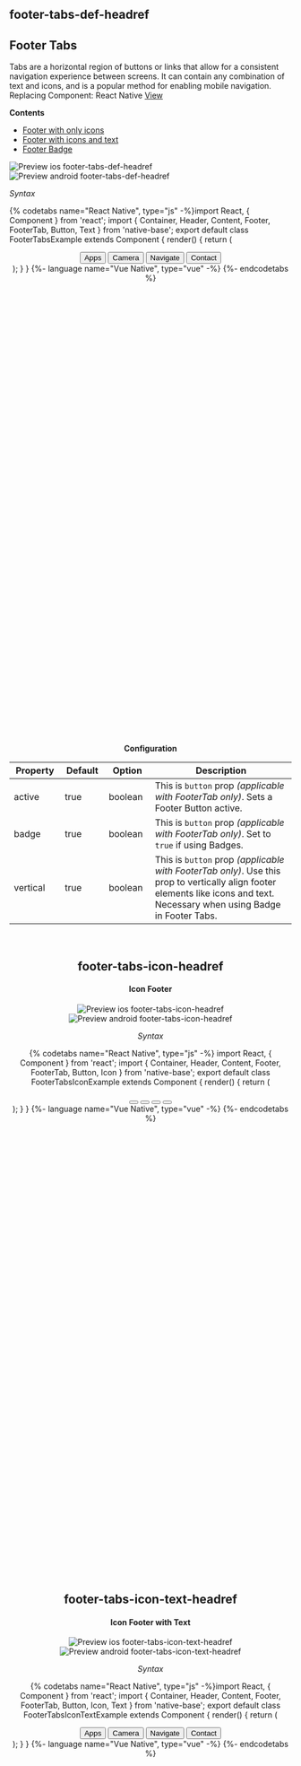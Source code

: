 ## footer-tabs-def-headref
## Footer Tabs

Tabs are a horizontal region of buttons or links that allow for a consistent navigation experience between screens. It can contain any combination of text and icons, and is a popular method for enabling mobile navigation.<br />
Replacing Component: React Native [View](https://facebook.github.io/react-native/docs/view.html)

**Contents**
* [Footer with only icons](Components.md#footer-tabs-icon-headref)
* [Footer with icons and text](Components.md#footer-tabs-icon-text-headref)
* [Footer Badge](Components.md#footer-tabs-badge-headref)

![Preview ios footer-tabs-def-headref](https://github.com/GeekyAnts/NativeBase-KitchenSink/raw/v2.6.1/screenshots/ios/footer-text.png)
![Preview android footer-tabs-def-headref](https://github.com/GeekyAnts/NativeBase-KitchenSink/raw/v2.6.1/screenshots/android/footer-text.png)

*Syntax*

{% codetabs name="React Native", type="js" -%}import React, { Component } from 'react';
import { Container, Header, Content, Footer, FooterTab, Button, Text } from 'native-base';
export default class FooterTabsExample extends Component {
  render() {
    return (
      <Container>
        <Header />
        <Content />
        <Footer>
          <FooterTab>
            <Button>
              <Text>Apps</Text>
            </Button>
            <Button>
              <Text>Camera</Text>
            </Button>
            <Button active>
              <Text>Navigate</Text>
            </Button>
            <Button>
              <Text>Contact</Text>
            </Button>
          </FooterTab>
        </Footer>
      </Container>
    );
  }
}
{%- language name="Vue Native", type="vue" -%}
<template>
  <nb-container>
    <nb-header />
    <nb-content />
    <nb-footer>
      <nb-footer-tab>
        <nb-button>
          <nb-text>Apps</nb-text>
        </nb-button>
        <nb-button>
          <nb-text>Camera</nb-text>
        </nb-button>
        <nb-button :active="true">
          <nb-text>Navigate</nb-text>
        </nb-button>
        <nb-button>
          <nb-text>Contact</nb-text>
        </nb-button>
      </nb-footer-tab>
    </nb-footer>
  </nb-container>
</template>
{%- endcodetabs %}
 <p>
    <div id="" class="mobileDevice" style="background: url(&quot;https://docs-v2.nativebase.io/docs/assets/iosphone.png&quot;) no-repeat; padding: 63px 20px 100px 15px; width: 292px; height: 600px;margin:0 auto;float:none;">
        <img src="https://github.com/GeekyAnts/NativeBase-KitchenSink/raw/v2.6.1/screenshots/ios/footer-text.png" alt="" style="display:block !important" />
    </div>
</p>
<br />


**Configuration**

<table class = "table table-bordered">
        <thead>
            <tr>
                <th>Property</th>
                <th>Default</th>
                <th>Option</th>
                <th width="50%">Description</th>
            </tr>
        </thead>
        <tbody>
            <tr>
                <td>active</td>
                <td>true</td>
                <td>boolean</td>
                <td>
                This is <code>button</code> prop <i>(applicable with FooterTab only)</i>. Sets a Footer Button active.
                </td>
            </tr>
            <tr>
                <td>badge</td>
                <td>true</td>
                <td>boolean</td>
                <td>
                This is <code>button</code> prop <i>(applicable with FooterTab only)</i>. Set to <code>true</code> if using Badges.
                </td>
            </tr>
            <tr>
                <td>vertical</td>
                <td>true</td>
                <td>boolean</td>
                <td>
                This is <code>button</code> prop <i>(applicable with FooterTab only)</i>. Use this prop to vertically align footer elements like icons and text. Necessary when using Badge in Footer Tabs.
                </td>
            </tr>
        </tbody>
    </table><br />

## footer-tabs-icon-headref
#### Icon Footer
![Preview ios footer-tabs-icon-headref](https://github.com/GeekyAnts/NativeBase-KitchenSink/raw/v2.6.1/screenshots/ios/footer-icon.png)
![Preview android footer-tabs-icon-headref](https://github.com/GeekyAnts/NativeBase-KitchenSink/raw/v2.6.1/screenshots/android/footer-icon.png)

*Syntax*

{% codetabs name="React Native", type="js" -%}
import React, { Component } from 'react';
import { Container, Header, Content, Footer, FooterTab, Button, Icon } from 'native-base';
export default class FooterTabsIconExample extends Component {
  render() {
    return (
      <Container>
        <Header />
        <Content />
        <Footer>
          <FooterTab>
            <Button>
              <Icon name="apps" />
            </Button>
            <Button>
              <Icon name="camera" />
            </Button>
            <Button active>
              <Icon active name="navigate" />
            </Button>
            <Button>
              <Icon name="person" />
            </Button>
          </FooterTab>
        </Footer>
      </Container>
    );
  }
}
{%- language name="Vue Native", type="vue" -%}
<template>
  <nb-container>
    <nb-header />
    <nb-content />
    <nb-footer>
      <nb-footer-tab>
        <nb-button>
          <nb-icon name="apps" />
        </nb-button>
        <nb-button>
          <nb-icon name="camera" />
        </nb-button>
        <nb-button :active="true">
          <nb-icon name="apps" :active="true"/>
        </nb-button>
        <nb-button>
          <nb-icon name="person" />
        </nb-button>
      </nb-footer-tab>
    </nb-footer>
  </nb-container>
</template>
{%- endcodetabs %}
 <p>
    <div id="" class="mobileDevice" style="background: url(&quot;https://docs-v2.nativebase.io/docs/assets/iosphone.png&quot;) no-repeat; padding: 63px 20px 100px 15px; width: 292px; height: 600px;margin:0 auto;float:none;">
        <img src="https://github.com/GeekyAnts/NativeBase-KitchenSink/raw/v2.6.1/screenshots/ios/footer-icon.png" alt="" style="display:block !important" />
    </div>
</p>
<br />

## footer-tabs-icon-text-headref
#### Icon Footer with Text
![Preview ios footer-tabs-icon-text-headref](https://github.com/GeekyAnts/NativeBase-KitchenSink/raw/v2.6.1/screenshots/ios/footer-icon-text.png)
![Preview android footer-tabs-icon-text-headref](https://github.com/GeekyAnts/NativeBase-KitchenSink/raw/v2.6.1/screenshots/android/footer-icon-text.png)

*Syntax*

{% codetabs name="React Native", type="js" -%}import React, { Component } from 'react';
import { Container, Header, Content, Footer, FooterTab, Button, Icon, Text } from 'native-base';
export default class FooterTabsIconTextExample extends Component {
  render() {
    return (
      <Container>
        <Header />
        <Content />
        <Footer>
          <FooterTab>
            <Button vertical>
              <Icon name="apps" />
              <Text>Apps</Text>
            </Button>
            <Button vertical>
              <Icon name="camera" />
              <Text>Camera</Text>
            </Button>
            <Button vertical active>
              <Icon active name="navigate" />
              <Text>Navigate</Text>
            </Button>
            <Button vertical>
              <Icon name="person" />
              <Text>Contact</Text>
            </Button>
          </FooterTab>
        </Footer>
      </Container>
    );
  }
}
{%- language name="Vue Native", type="vue" -%}
<template>
  <nb-container>
    <nb-header />
    <nb-content />
    <nb-footer>
      <nb-footer-tab>
        <nb-button>
          <nb-icon name="apps" />
          <nb-text>Apps</nb-text>
        </nb-button>
        <nb-button>
          <nb-icon name="camera" />
          <nb-text>Camera</nb-text>
        </nb-button>
        <nb-button :active="true">
          <nb-icon name="navigate" :active="true" />
          <nb-text>Navigate</nb-text>
        </nb-button>
        <nb-button>
          <nb-icon name="person" />
          <nb-text>Contact</nb-text>
        </nb-button>
      </nb-footer-tab>
    </nb-footer>
  </nb-container>
</template>
{%- endcodetabs %}
 <p>
    <div id="" class="mobileDevice" style="background: url(&quot;https://docs-v2.nativebase.io/docs/assets/iosphone.png&quot;) no-repeat; padding: 63px 20px 100px 15px; width: 292px; height: 600px;margin:0 auto;float:none;">
        <img src="https://github.com/GeekyAnts/NativeBase-KitchenSink/raw/v2.6.1/screenshots/ios/footer-icon-text.png" alt="" style="display:block !important" />
    </div>
</p>
<br />

## footer-tabs-badge-headref
#### Footer with badge
![Preview ios footer-tabs-badge-headref](https://github.com/GeekyAnts/NativeBase-KitchenSink/raw/v2.6.1/screenshots/ios/footer-badge.png)
![Preview android footer-tabs-badge-headref](https://github.com/GeekyAnts/NativeBase-KitchenSink/raw/v2.6.1/screenshots/android/footer-badge.png)

*Syntax*

{% codetabs name="React Native", type="js" -%}
import React, { Component } from 'react';
import { Container, Header, Content, Footer, FooterTab, Button, Icon, Text, Badge } from 'native-base';
export default class FooterTabsBadgeExample extends Component {
  render() {
    return (
      <Container>
        <Header />
        <Content />
        <Footer>
          <FooterTab>
            <Button badge vertical>
              <Badge><Text>2</Text></Badge>
              <Icon name="apps" />
              <Text>Apps</Text>
            </Button>
            <Button vertical>
              <Icon name="camera" />
              <Text>Camera</Text>
            </Button>
            <Button active badge vertical>
              <Badge ><Text>51</Text></Badge>
              <Icon active name="navigate" />
              <Text>Navigate</Text>
            </Button>
            <Button vertical>
              <Icon name="person" />
              <Text>Contact</Text>
            </Button>
          </FooterTab>
        </Footer>
      </Container>
    );
  }
}
{%- language name="Vue Native", type="vue" -%}
<template>
  <nb-container>
    <nb-header />
    <nb-content />
    <nb-footer>
      <nb-footer-tab>
        <nb-button vertical badge>
          <nb-badge>
              <nb-text>2</nb-text>
          </nb-badge>
          <nb-icon name="apps" />
          <nb-text>Apps</nb-text>
        </nb-button>
        <nb-button >
          <nb-icon name="camera" />
          <nb-text>Camera</nb-text>
        </nb-button>
        <nb-button vertical badge :active="true">
          <nb-badge :style="{background-color: 'green'}">
            <nb-text>51</nb-text>
          </nb-badge>
          <nb-icon name="navigate" :active="true" />
          <nb-text>Navigate</nb-text>
        </nb-button>
        <nb-button>
          <nb-icon name="contact" />
          <nb-text>Contact</nb-text>
        </nb-button>
      </nb-footer-tab>
    </nb-footer>
  </nb-container>
</template>
{%- endcodetabs %}
 <p>
    <div id="" class="mobileDevice" style="background: url(&quot;https://docs-v2.nativebase.io/docs/assets/iosphone.png&quot;) no-repeat; padding: 63px 20px 100px 15px; width: 292px; height: 600px;margin:0 auto;float:none;">
        <img src="https://github.com/GeekyAnts/NativeBase-KitchenSink/raw/v2.6.1/screenshots/ios/footer-badge.png" alt="" style="display:block !important" />
    </div>
</p>
<br />
